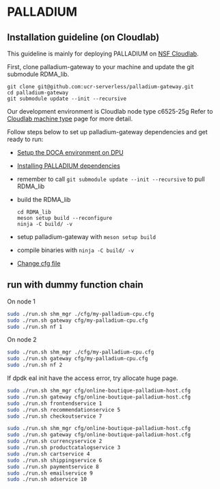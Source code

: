 # PALLADIUM

## Installation guideline (on Cloudlab) ##

This guideline is mainly for deploying PALLADIUM on [NSF Cloudlab](https://www.cloudlab.us/). 


First, clone palladium-gateway to your machine and update the git submodule RDMA\_lib.
```
git clone git@github.com:ucr-serverless/palladium-gateway.git
cd palladium-gateway
git submodule update --init --recursive
```


Our development environment is Cloudlab node type c6525-25g
Refer to [Cloudlab machine type](https://docs.cloudlab.us/hardware.html) page for more detail.


Follow steps below to set up palladium-gateway dependencies and get ready to run:

- [Setup the DOCA environment on DPU](https://docs.nvidia.com/doca/sdk/nvidia+doca+installation+guide+for+linux/index.html)
- [Installing PALLADIUM dependencies](/docs/install-dependencies.md)
- remember to call `git submodule update --init --recursive` to pull RDMA\_lib
- build the RDMA_lib
    ```
    cd RDMA_lib
    meson setup build --reconfigure
    ninja -C build/ -v
    ```
- setup palladium-gateway with `meson setup build`

- compile binaries with `ninja -C build/ -v`

- [Change cfg file](/docs/change-cfg-file.md)

## run with dummy function chain

On node 1

```bash
sudo ./run.sh shm_mgr ./cfg/my-palladium-cpu.cfg
sudo ./run.sh gateway cfg/my-palladium-cpu.cfg
sudo ./run.sh nf 1
```

On node 2

```bash
sudo ./run.sh shm_mgr ./cfg/my-palladium-cpu.cfg
sudo ./run.sh gateway cfg/my-palladium-cpu.cfg
sudo ./run.sh nf 2
```

If dpdk eal init have the access error, try allocate huge page.

```bash
sudo ./run.sh shm_mgr cfg/online-boutique-palladium-host.cfg
sudo ./run.sh gateway cfg/online-boutique-palladium-host.cfg
sudo ./run.sh frontendservice 1
sudo ./run.sh recommendationservice 5
sudo ./run.sh checkoutservice 7


```

```bash
sudo ./run.sh shm_mgr cfg/online-boutique-palladium-host.cfg
sudo ./run.sh gateway cfg/online-boutique-palladium-host.cfg
sudo ./run.sh currencyservice 2
sudo ./run.sh productcatalogservice 3
sudo ./run.sh cartservice 4
sudo ./run.sh shippingservice 6
sudo ./run.sh paymentservice 8
sudo ./run.sh emailservice 9
sudo ./run.sh adservice 10
```
